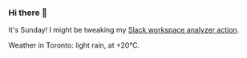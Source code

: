 ### Hi there :wave:

It's Sunday! I might be tweaking my [Slack workspace analyzer action](https://github.com/bewuethr/slack-analyzer).

Weather in Toronto: light rain, at +20°C.
